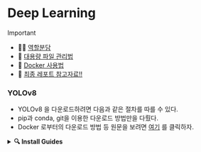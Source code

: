 # Deep Learning
> [!IMPORTANT]
> * 👩‍💻 [역할분담](./RolesGuide.md)
> * 📝 [대용량 파일 관리법](./LfsGuide.md)
> * 🐳 [Docker 사용법](./DockerGuide.md)
> * 📝 [최종 레포트 참고자료!!](./REPORT.md)

### YOLOv8
* YOLOv8 을 다운로드하려면 다음과 같은 절차를 따를 수 있다.
* pip과 conda, git을 이용한 다운로드 방법만을 다뤘다.
* Docker 로부터의 다운로드 방법 등 원문을 보려면 [여기](https://docs.ultralytics.com/quickstart/#conda-docker-image) 를 클릭하자.  
<details>
  <summary>
    <strong>🔍 Install Guides</strong>
  </summary>
  <ol>
    <li>
      <details>
        <summary>
          <strong>Python - pip</strong>
        </summary>
          <ol>
            <li>
              PyPI를 통한 설치<br>
              <pre><code>pip install ultralytics</code></pre>
            </li>
            <li>
              Git을 통한 설치
              <pre><code>pip install git+https://github.com/ultralytics/ultralytics.git@main</code></pre>
            </li>
          </ol>
      </details>
    </li>
    <li>
      <details>
        <summary>
          <strong>Python - conda</strong>
        </summary>
          <ol>
            <li>
              현재 환경에 YOLOv8설치<br>
              <pre><code>conda install -c conda-forge ultralytics</code></pre>
            </li>
            <li>
              (추천) Pytorch 설치와 함께 YOLOv8설치
              <pre><code>conda install -c pytorch -c nvidia -c conda-forge pytorch torchvision pytorch-cuda=11.8 ultralytics</code></pre>
            </li>
          </ol>
      </details>
    </li>
    <li>
      <details>
        <summary>
          <strong>Github</strong>
        </summary>
        <ul>
          <li>git Repository에서 클론해서 설치<br>
            <pre><code># Git Repository 가져오기<br>git clone https://github.com/ultralytics/ultralytics</code></pre>
            <pre><code># 클론한 Repository로 진입<br>cd ultralytics</code></pre>
            <pre><code>pip install -e .</code></pre>
          </li>
        </ul>
      </details>
    </li>
  </ol>
</details>
